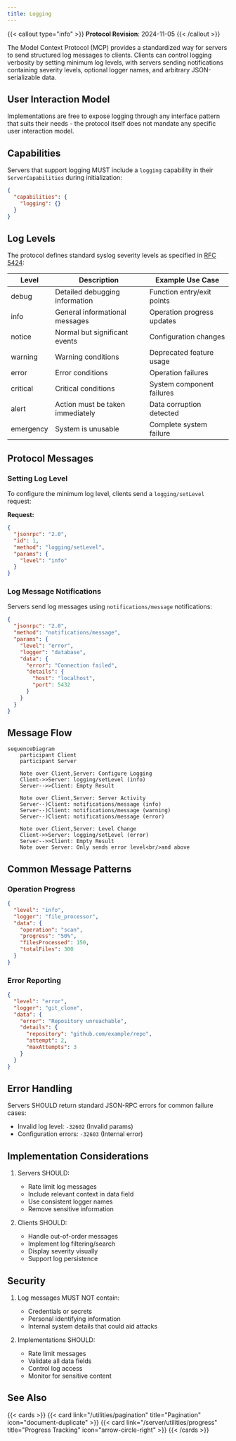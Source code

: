 ```yaml
---
title: Logging
---
```


{{< callout type="info" >}}
**Protocol Revision**: 2024-11-05
{{< /callout >}}

The Model Context Protocol (MCP) provides a standardized way for servers to send structured log messages to clients. Clients can control logging verbosity by setting minimum log levels, with servers sending notifications containing severity levels, optional logger names, and arbitrary JSON-serializable data.

## User Interaction Model

Implementations are free to expose logging through any interface pattern that suits their needs - the protocol itself does not mandate any specific user interaction model.

## Capabilities

Servers that support logging MUST include a `logging` capability in their `ServerCapabilities` during initialization:

```json
{
  "capabilities": {
    "logging": {}
  }
}
```

## Log Levels

The protocol defines standard syslog severity levels as specified in [RFC 5424](https://datatracker.ietf.org/doc/html/rfc5424#section-6.2.1):

| Level      | Description                          | Example Use Case                        |
|------------|--------------------------------------|----------------------------------------|
| debug      | Detailed debugging information       | Function entry/exit points              |
| info       | General informational messages       | Operation progress updates              |
| notice     | Normal but significant events        | Configuration changes                   |
| warning    | Warning conditions                   | Deprecated feature usage                |
| error      | Error conditions                     | Operation failures                      |
| critical   | Critical conditions                  | System component failures               |
| alert      | Action must be taken immediately     | Data corruption detected                |
| emergency  | System is unusable                   | Complete system failure                 |

## Protocol Messages

### Setting Log Level

To configure the minimum log level, clients send a `logging/setLevel` request:

**Request:**
```json
{
  "jsonrpc": "2.0",
  "id": 1,
  "method": "logging/setLevel",
  "params": {
    "level": "info"
  }
}
```

### Log Message Notifications

Servers send log messages using `notifications/message` notifications:

```json
{
  "jsonrpc": "2.0",
  "method": "notifications/message",
  "params": {
    "level": "error",
    "logger": "database",
    "data": {
      "error": "Connection failed",
      "details": {
        "host": "localhost",
        "port": 5432
      }
    }
  }
}
```

## Message Flow

```mermaid
sequenceDiagram
    participant Client
    participant Server

    Note over Client,Server: Configure Logging
    Client->>Server: logging/setLevel (info)
    Server-->>Client: Empty Result

    Note over Client,Server: Server Activity
    Server--)Client: notifications/message (info)
    Server--)Client: notifications/message (warning)
    Server--)Client: notifications/message (error)

    Note over Client,Server: Level Change
    Client->>Server: logging/setLevel (error)
    Server-->>Client: Empty Result
    Note over Server: Only sends error level<br/>and above
```

## Common Message Patterns

### Operation Progress
```json
{
  "level": "info",
  "logger": "file_processor",
  "data": {
    "operation": "scan",
    "progress": "50%",
    "filesProcessed": 150,
    "totalFiles": 300
  }
}
```

### Error Reporting
```json
{
  "level": "error",
  "logger": "git_clone",
  "data": {
    "error": "Repository unreachable",
    "details": {
      "repository": "github.com/example/repo",
      "attempt": 2,
      "maxAttempts": 3
    }
  }
}
```

## Error Handling

Servers SHOULD return standard JSON-RPC errors for common failure cases:

- Invalid log level: `-32602` (Invalid params)
- Configuration errors: `-32603` (Internal error)

## Implementation Considerations

1. Servers SHOULD:
   - Rate limit log messages
   - Include relevant context in data field
   - Use consistent logger names
   - Remove sensitive information

2. Clients SHOULD:
   - Handle out-of-order messages
   - Implement log filtering/search
   - Display severity visually
   - Support log persistence

## Security

1. Log messages MUST NOT contain:
   - Credentials or secrets
   - Personal identifying information
   - Internal system details that could aid attacks

2. Implementations SHOULD:
   - Rate limit messages
   - Validate all data fields
   - Control log access
   - Monitor for sensitive content

## See Also

{{< cards >}}
{{< card link="/utilities/pagination" title="Pagination" icon="document-duplicate" >}}
{{< card link="/server/utilities/progress" title="Progress Tracking" icon="arrow-circle-right" >}}
{{< /cards >}}
